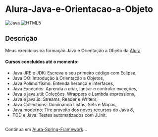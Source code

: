 # Alura-Java-e-Orientacao-a-Objeto 
![Java](https://img.shields.io/badge/java-%23ED8B00.svg?style=for-the-badge&logo=java&logoColor=white)
![HTML5](https://img.shields.io/badge/html5-%23E34F26.svg?style=for-the-badge&logo=html5&logoColor=white)

## Descrição
Meus exercícios na formação Java e Orientação a Objeto da [Alura](https://www.alura.com.br/ "Go to Alura").

#### Cursos concluidos até o momento:
  - Java JRE e JDK: Escreva o seu primeiro código com Eclipse,
  - Java OO: Introdução à Orientação a Objetos,
  - Java Polimorfismo: Entenda herança e interfaces,
  - Java Exceções: Aprenda a criar, lançar e controlar exceções,
  - Java e java.util: Coleções, Wrappers e Lambda expressions,
  - Java e java.io: Streams, Reader e Writers,
  - Java Collections: Dominando Listas, Sets e Mapas,
  - Java moderno: Tire proveito dos novos recursos do Java 8,
  - TDD e Java: Testes automatizados com JUnit.
##
Continua em [Alura-Spring-Framework](https://github.com/PedroVCorsino/Alura-Spring-Framework "Go to Alura-Spring-Framework Repository")...
